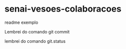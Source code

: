 # senai-vesoes-colaboracoes

readme exemplo


Lembrei do comando git commit

lembrei do comando git.status

